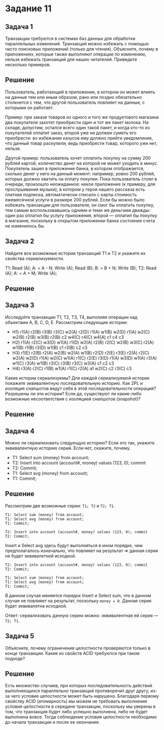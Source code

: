 # Задание 11

## Задача 1

Транзакции требуются в системах баз данных для обработки параллельных изменений.
Транзакций можно избежать с помощью чисто поисковых приложений (только для чтения).
Объясните, почему в приложениях, которые также выполняют операции по изменению,
нельзя избежать транзакций для наших читателей. Приведите несколько примеров.

## Решение

Пользователь, работающий в приложении, в котором он может влиять на данные тем или иным образом,
рано или поздно обязательно столкнется с тем, что другой пользователь повлияет на данные, с которыми он работает.

Пример: при заказе товаров из одного и того же продуктового магазина два покупателя захотят приобрести один и тот
же пакет молока. На складе, допустим, остался всего один такой пакет, и когда кто-то из покупателей оплатит заказ, второй
уже не должен суметь его приобрести: во избежании казусов ему должно прийти уведомление, что данный товар раскупили, 
ведь приобрести товар, которого уже нет, нельзя.

Другой пример: пользователь хочет оплатить покупку на сумму 200 рублей картой, количество денег на которой
не может уходить в минус.
Покупатель зашел в приложение банка, в котором отображается, сколько денег у него на данный момент:
например, ровно 200 рублей, которых должно хватить на оплату покупки.
Пока пользователь стоял в очереди, произошло неожиданное: некое приложение (к примеру, для прослушивания музыки),
в котором у героя нашего рассказа есть платная подписка, автоматически списало с карты стоимость ежемесячной
услуги в размере 200 рублей.
Если бы можно было избежать транзакции для пользователя, он смог бы оплатить покупку,
тем самым воспользовавшись одними и теми же деньгами дважды:
один раз оплатил бы услугу приложения, второй — оплатил бы покупку в магазине, поскольку
в открытом приложении банка состояние счета не изменилось бы.

## Задача 2

Найдите все возможные истории транзакций T1 и T2 и укажите их свойства сериализуемости.

T1: Read (A);
A: = A - N;
Write (A);
Read (B);
B: = B + N;
Write (B);
T2: Read (A);
A: = A + M;
Write (A);

## Решение

## Задача 3

Исследуйте транзакции T1, T2, T3, T4, выполняя операции над объектами A, B, C, D, E. Рассмотрим следующие истории:

* H1) r1(A) r2(B) r3(B) r3(C) w2(A) r2(D) r1(A) w1(B) w2(D) r1(A) w2(C) w2(B) r2(B) w3(B) r2(B) c2 w4(C) r4(C) w4(A) c1 c4 c3
* H2) r1(A) r2(C) w3(D) w1(A) r1(D) w2(A) r2(B) r2(C) w2(B) w3(C) r2(A) w1(B) r1(B) r3(D) w1(B) c1 r3(B) c2 c3
* H3) r1(E) r2(B) r2(A) w2(B) w2(A) w1(B) r2(D) r2(E) r3(E) r2(A) r2(C) w2(A) w2(D) r1(A) w2(C) w1(A) r1(C) r2(E) r3(D) r1(A) w3(D) w1(A) r3(A) w1(C) r3(A) w1(B) r3(C) r3(B) r3(C) w3(A) c1 c2 c3
* H4) r3(A) r2(C) r1(B) w1(A) r1(C) r2(A) a1 w2(C) c2 r3(C) c3

Какие истории сериализуемы? Для каждой сериализуемой истории покажите эквивалентную последовательную историю.
Как 2PL и изоляция снапшотов ведут себя в этой последовательности операций? Разрешены ли эти истории?
Если да, существуют ли какие-либо возможные несоответствия с изоляцией снапшотов (snapshot)?

## Решение

## Задача 4

Можно ли сериализовать следующую историю? Если это так, укажите эквивалентную историю серий. Если нет, скажите, почему.

* T1: Select sum (money) from account;
* T2: Insert into account (account#, money) values (123, 0); commit
* T2: Commit;
* T1: Select avg (money) from account;
* T1: Commit;

## Решение

Рассмотрим две возможные серии: `T1; T2` и `T2; T1`.

```
T1: Select sum (money) from account;
T1: Select avg (money) from account;
T1: Commit;

T2: Insert into account (account#, money) values (123, 0); commit
T2: Commit;
```

Insert и Select avg здесь будут выполняться в ином порядке, чем предполагалось изначально, что повлияет на результат => данная серия не будет эквивалетной исходной.

```
T2: Insert into account (account#, money) values (123, 0); commit
T2: Commit;

T1: Select sum (money) from account;
T1: Select avg (money) from account;
T1: Commit;
```

В данном случае меняется порядок Insert и Select sum, что в данном случае не повлияет на результат, поскольку `money = 0`. Данная серия будет эквивалетна исходной.

Ответ: сериализовать данную серию можно: эквивалентная ей серия — `T2; T1`.

## Задача 5

Объясните, почему ограничения целостности проверяются только в конце транзакции. Какие из свойств ACID требуются при таком подходе?

## Решение

Есть множество случаев, при которых последовательность действий выполняющихся параллельно транзакций противоречит друг другу, из-за чего
условие целостности может быть нарушено. Благодаря первому свойству ACID (атомарность) мы можем не требовать выполнения условия
целостности в середине транзакции, поскольку мы уверены в том, что транзакция будет либо успешно выполнена, либо не будет выполнена вовсе.
Тогда соблюдение условия целостности необходимо до начала транзакции и после ее окончания.
